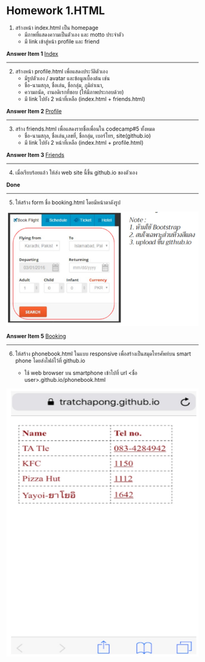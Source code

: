 # Homework 1.HTML

1.  สร้างหน้า index.html เป็น homepage 
    -   มีภาพที่แสดงความเป็นตัวเอง และ motto ประจำตัว
    -   มี link เข้าสู่หน้า profile และ friend 

**Answer Item 1** [Index](index.html)

---

2.  สร้างหน้า profile.html เพื่อแสดงประวัติตัวเอง 
    -   มีรูปตัวเอง / avatar และข้อมูลเบื้องต้น เช่น
    -   ชื่อ-นามสกุล,​ ชื่อเล่น, ชื่อกลุ่ม,​ ภูมิลำเนา, 
    -   ความถนัด, งานอดิเรกที่ชอบ (ให้มีภาพประกอบด้วย)
    -   มี link ไปยัง 2 หน้าที่เหลือ (index.html + friends.html)

**Answer Item 2** [Profile](profile.html)

---

3.  สร้าง friends.html เพื่อแสดงรายชื่อเพื่อนใน codecamp#5 ทั้งหมด
    -   ชื่อ-นามสกุล,​ ชื่อเล่น,เลขที่, ชื่อกลุ่ม,​ เบอร์โทร, site(github.io) 
    -   มี link ไปยัง 2 หน้าที่เหลือ (index.html + profile.html)

**Answer Item 3** [Friends](friends.html)

---

4.  เมื่อเรียบร้อยแล้ว ให้ส่ง web site นี้ขึ้น github.io ของตัวเอง

**Done**

---

5.  ให้สร้าง form ชื่อ booking.html โดยมีหน้าตาดังรูป

![booking](booking.jpg)

**Answer Item 5** [Booking](booking.html)

---

6.  ให้สร้าง phonebook.html ในแบบ responsive เพื่อสร้างเป็นสมุดโทรศัพท์บน smart phone โดยส่งไฟล์ไว้ที่ github.io

    -   ใช้ web browser บน smartphone เข้าไปที่  url <ชื่อ user>.github.io/phonebook.html

![phonebook](phonebook.jpg)


